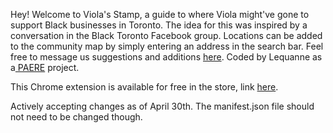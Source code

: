 Hey! Welcome to Viola's Stamp, a guide to where Viola might've gone to support Black businesses in Toronto. The idea for this was inspired by a conversation in the Black Toronto Facebook group. Locations can be added to the community map by simply entering an address in the search bar. Feel free to message us suggestions and additions <a href="https://www.mypaere.com/contact-us">here</a>. 
Coded by Lequanne as a<a href="https://www.mypaere.com"> PAERE</a> project.

This Chrome extension is available for free in the store, link <a href="https://chrome.google.com/webstore/detail/violas-stamp/ckmkjpbimafpnjicpgdmhiimojdekpnk?utm_source=gmail">here</a>.

Actively accepting changes as of April 30th. The manifest.json file should not need to be changed though. 
